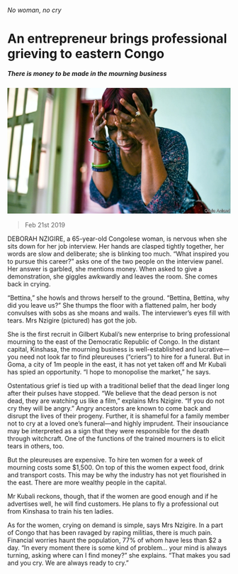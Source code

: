 ###### No woman, no cry

# An entrepreneur brings professional grieving to eastern Congo 

##### There is money to be made in the mourning business 

![image](images/20190223_MAP005_0.jpg) 

> Feb 21st 2019 

DEBORAH NZIGIRE, a 65-year-old Congolese woman, is nervous when she sits down for her job interview. Her hands are clasped tightly together, her words are slow and deliberate; she is blinking too much. “What inspired you to pursue this career?” asks one of the two people on the interview panel. Her answer is garbled, she mentions money. When asked to give a demonstration, she giggles awkwardly and leaves the room. She comes back in crying. 

“Bettina,” she howls and throws herself to the ground. “Bettina, Bettina, why did you leave us?” She thumps the floor with a flattened palm, her body convulses with sobs as she moans and wails. The interviewer’s eyes fill with tears. Mrs Nzigire (pictured) has got the job. 

She is the first recruit in Gilbert Kubali’s new enterprise to bring professional mourning to the east of the Democratic Republic of Congo. In the distant capital, Kinshasa, the mourning business is well-established and lucrative—you need not look far to find pleureuses (“criers”) to hire for a funeral. But in Goma, a city of 1m people in the east, it has not yet taken off and Mr Kubali has spied an opportunity. “I hope to monopolise the market,” he says. 

Ostentatious grief is tied up with a traditional belief that the dead linger long after their pulses have stopped. “We believe that the dead person is not dead, they are watching us like a film,” explains Mrs Nzigire. “If you do not cry they will be angry.” Angry ancestors are known to come back and disrupt the lives of their progeny. Further, it is shameful for a family member not to cry at a loved one’s funeral—and highly imprudent. Their insouciance may be interpreted as a sign that they were responsible for the death through witchcraft. One of the functions of the trained mourners is to elicit tears in others, too. 

But the pleureuses are expensive. To hire ten women for a week of mourning costs some $1,500. On top of this the women expect food, drink and transport costs. This may be why the industry has not yet flourished in the east. There are more wealthy people in the capital. 

Mr Kubali reckons, though, that if the women are good enough and if he advertises well, he will find customers. He plans to fly a professional out from Kinshasa to train his ten ladies. 

As for the women, crying on demand is simple, says Mrs Nzigire. In a part of Congo that has been ravaged by raping militias, there is much pain. Financial worries haunt the population, 77% of whom have less than $2 a day. “In every moment there is some kind of problem… your mind is always turning, asking where can I find money?” she explains. “That makes you sad and you cry. We are always ready to cry.” 

